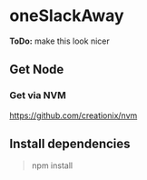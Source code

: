 # oneSlackAway

**ToDo:** make this look nicer

## Get Node

### Get via NVM
https://github.com/creationix/nvm

## Install dependencies
> npm install
